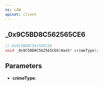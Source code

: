 ```yaml
---
ns: LAW
apiset: client
---
```

## _0x9C5BD8C562565CE6

```c
// 0x9C5BD8C562565CE6
void _0x9C5BD8C562565CE6(Hash* crimeType);
```


## Parameters
* **crimeType**:



